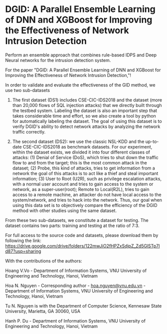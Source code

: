 # DGID: A Parallel Ensemble Learning of DNN and XGBoost for Improving the Effectiveness of Network Intrusion Detection


Perform an ensemble approach that combines rule-based IDPS and Deep Neural networks for the intrusion detection system.

For the paper "DGID: A Parallel Ensemble Learning of DNN and XGBoost for Improving the Effectiveness of Network Intrusion Detection,"!

In order to validate and evaluate the effectiveness of the GID method, we use two sub-datasets

1. The first dataset (DS1) includes CSE-CIC-IDS2018 and the dataset (more than 20,000 flows of SQL injection attacks) that we directly built through the testbed system. Labeling the dataset is also an important step that takes considerable time and effort, so we also create a tool by python for automatically labeling the dataset. The goal of using this dataset is to verify DGID's ability to detect network attacks by analyzing the network traffic correctly.

2. The second dataset (DS2): we use the classic NSL-KDD and the up-to-date CSE-CIC-IDS2018 as benchmark datasets. For our experiment, within the dataset exists, we divided it into four different classes of attacks: (1) Denial of Service (DoS), which tries to shut down the traffic flow to and from the target; this is the most common attack in the dataset; (2) Probe, this kind of attacks, tries to get information from a network the goal of this attacks is to act like a thief and steal important information; (3) User to Root (U2R), such as privilege escalation attacks, with a normal user account and tries to gain access to the system or network, as a super-user(root); Remote to Local(R2L), tries to gain access to a remote machine, an attacker do not have local access to the system/network, and tries to hack into the network. Thus, our goal when using this data set is to objectively compare the efficiency of the DGID method with other studies using the same dataset.

From these two sub-datasets, we constitute a dataset for testing. The dataset contains two parts: training and testing at the ratio of 7:3.

For full access to the source code and datasets, please download them by following the link: 
https://drive.google.com/drive/folders/122mwJiO2fHPZxSdjpZ_Zd5GlSTp7Id87?usp=sharing

With the contributions of the authors:

Hoang V.Vo - Department of Information Systems, VNU University of Engineering and Technology, Hanoi, Vietnam

Hoa N. Nguyen - Corresponding author - hoa.nguyen@vnu.edu.vn - Department of Information Systems, VNU University of Engineering and Technology, Hanoi, Vietnam

Tu N. Nguyen is with the Department of Computer Science, Kennesaw State University, Marietta, GA 30060, USA

Hanh P. Du - Department of Information Systems, VNU University of Engineering and Technology, Hanoi, Vietnam
